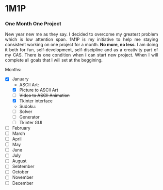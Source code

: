 # 1M1P
### One Month One Project 
<p align="justify">New year new me as they say. I decided to overcome my greatest problem which is low attention span. 1M1P is my initiative to help me staying consistent working on one project for a month. <b>No more, no less</b>. I am doing it both for fun, self-development, self-discipline and as a creativity part of my CAS. There is one condition when i can start new project. When I will complete all goals that I will set at the beggining.</p>

Months:
- [X] January
    - ASCII Art:
    - [X] Picture to ASCII Art
    - [ ] ~~Video to ASCII Animation~~
    - [X] Tkinter interface
    - Sudoku:
    - [ ] Solver
    - [ ] Generator
    - [ ] Tkinter GUI
- [ ] February
- [ ] March
- [ ] April
- [ ] May
- [ ] June
- [ ] July
- [ ] August
- [ ] Sebtember
- [ ] October
- [ ] November
- [ ] December
